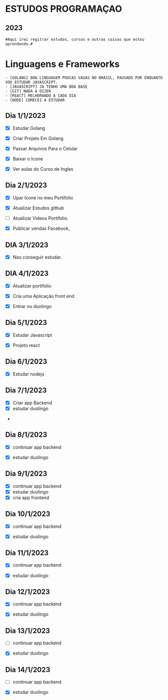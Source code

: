 
#                     ESTUDOS PROGRAMAÇAO                

##                                  2023

	#Aqui irei regitrar estudos, cursos e outras coisas que estou aprendendo.#
                                                  


# Linguagens e Frameworks
	- [GOLANG] BOA LINGUAGEM POUCAS VAGAS NO BRASIL, PAUSADO POR ENQUANTO VOU ESTUDAR JAVASCRIPT.
	- [JAVASCRIPT] JA TENHO UMA BOA BASE 
	- [GIT] NADA A DIZER
	- [REACT] MELHORANDO A CADA DIA 
	- [NODE] COMECEI A ESTUDAR
	








## Dia 1/1/2023

- [x] Estudar Golang 
- [x] Criar Projeto Em Golang
- [x] Passar Arquivos Para o Celular
- [x] Baixar o Icone   
- [x] Ver aulas do Curso de Ingles


## Dia 2/1/2023


- [x] Upar Icone no meu Portifolio
- [x] Atualizar Estudos github
- [ ] Atualizar Videos Portifolio.
- [x] Publicar vendas Facebook,


## DIA 3/1/2023

- [x] Nao conseguir estudar.



## DIA 4/1/2023
- [x] Atualizar portifolio
- [x] Cria uma Aplicação front end
- [x] Entrar no duolingo


## Dia 5/1/2023
- [x]  Estudar Javascript
- [x] Projeto react



## Dia 6/1/2023

- [x] Estudar nodejs 


## Dia 7/1/2023

- [x] Criar app Backend
- [x] estudar duolingo
- 
## Dia 8/1/2023
- [x] continuar app backend
- [x] estudar duolingo


## Dia 9/1/2023


- [x] continuar app backend
- [x] estudar duolingo
- [x] cria app frontend

## Dia 10/1/2023

- [x] continuar app backend
- [x] estudar duolingo


## Dia 11/1/2023

- [x] continuar app backend
- [x] estudar duolingo



## Dia 12/1/2023

- [x] continuar app backend
- [x] estudar duolingo


## Dia 13/1/2023

- [ ] continuar app backend
- [x] estudar duolingo



## Dia 14/1/2023

- [ ] continuar app backend
- [x] estudar duolingo






